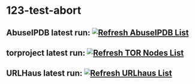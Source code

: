 # 123-test-abort

## AbuseIPDB latest run: [![Refresh AbuseIPDB List](https://github.com/cgiamp/123-test-abort/actions/workflows/abuseipdb.yml/badge.svg?branch=main)](https://github.com/cgiamp/123-test-abort/actions/workflows/abuseipdb.yml)

## torproject latest run: [![Refresh TOR Nodes List](https://github.com/cgiamp/123-test-abort/actions/workflows/update_feed.yml/badge.svg?branch=main)](https://github.com/cgiamp/123-test-abort/actions/workflows/update_feed.yml)

## URLHaus latest run: [![Refresh URLhaus List](https://github.com/cgiamp/123-test-abort/actions/workflows/urlhaus_fetch.yml/badge.svg?branch=main)](https://github.com/cgiamp/123-test-abort/actions/workflows/urlhaus_fetch.yml)
